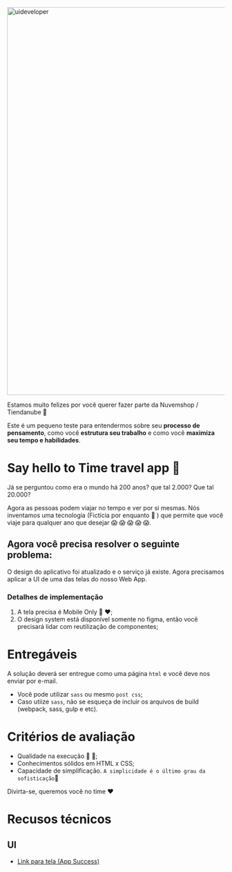 <img width="899" alt="uideveloper" src="https://user-images.githubusercontent.com/14277806/141531708-229f496b-e4da-463d-b0bf-335439d1c83c.png">



Estamos muito felizes por você querer fazer parte da Nuvemshop / Tiendanube 🎉

Este é um pequeno teste para entendermos sobre seu **processo de pensamento**, como você **estrutura seu trabalho** e como você **maximiza seu tempo e habilidades**. 

# Say hello to Time travel app 👋

Já se perguntou como era o mundo há 200 anos? que tal 2.000? Que tal 20.000? 

Agora as pessoas podem viajar no tempo e ver por si mesmas. Nós inventamos uma tecnologia (Fictícia por enquanto 🤷 ) que permite que você viaje para qualquer ano que desejar 😱 😱 😱 😱 😱.


## Agora você precisa resolver o seguinte problema:

O design do aplicativo foi atualizado e o serviço já existe. Agora precisamos aplicar a UI de uma das telas do nosso Web App.

### Detalhes de implementação

1. A tela precisa é Mobile Only 📱 ❤️;
2. O design system está disponível somente no figma, então você precisará lidar com reutilização de componentes;

# Entregáveis

A solução deverá ser entregue como uma página `html` e você deve nos enviar por e-mail.

- Você pode utilizar `sass` ou mesmo `post css`;
- Caso utiize `sass`, não se esqueça de incluir os arquivos de build (webpack, sass, gulp e etc). 


# Critérios de avaliação

- Qualidade na execução 💪 🧠;
- Conhecimentos sólidos em HTML x CSS;
- Capacidade de simplificação. `A simplicidade é o último grau da sofisticação`🙌


Divirta-se, queremos você no time ❤️ 


# Recusos técnicos

## UI
- [Link para tela (App Success)](https://www.figma.com/file/0RVWcfnRct81SW6RsPrWcC/?node-id=60%3A6449)

